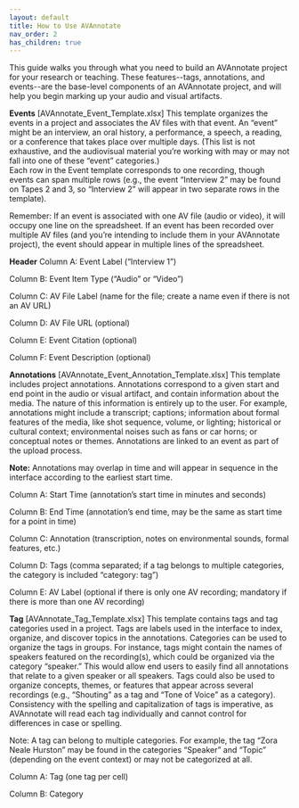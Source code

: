 ```yaml
---
layout: default
title: How to Use AVAnnotate
nav_order: 2
has_children: true
---
```


This guide walks you through what you need to build an AVAnnotate project for your research or teaching. These features--tags, annotations, and events--are the base-level components of an AVAnnotate project, and will help you begin marking up your audio and visual artifacts. 

**Events**
[AVAnnotate_Event_Template.xlsx]
This template organizes the events in a project and associates the AV files with that event. An “event” might be an interview, an oral history, a performance, a speech, a reading, or a conference that takes place over multiple days. (This list is not exhaustive, and the audiovisual material you’re working with may or may not fall into one of these “event” categories.)   
Each row in the Event template corresponds to one recording, though events can span multiple rows (e.g., the event “Interview 2” may be found on Tapes 2 and 3, so “Interview 2” will appear in two separate rows in the template). 

Remember: 
If an event is associated with one AV file (audio or video), it will occupy one line on the spreadsheet. 
If an event has been recorded over multiple AV files (and you’re intending to include them in your AVAnnotate project), the event should appear in multiple lines of the spreadsheet. 

**Header**
Column A: Event Label (“Interview 1”)

Column B: Event Item Type (“Audio” or “Video”) 

Column C: AV File Label (name for the file; create a name even if there is not an AV URL)

Column D: AV File URL (optional)

Column E: Event Citation (optional)

Column F: Event Description (optional) 



**Annotations**
[AVAnnotate_Event_Annotation_Template.xlsx]
This template includes project annotations. Annotations correspond to a given start and end point in the audio or visual artifact, and contain information about the media. The nature of this information is entirely up to the user. For example, annotations might include a transcript; captions; information about formal features of the media, like shot sequence, volume, or lighting; historical or cultural context; environmental noises such as fans or car horns; or conceptual notes or themes. 
Annotations are linked to an event as part of the upload process. 

**Note:** Annotations may overlap in time and will appear in sequence in the interface according to the earliest start time.

Column A: Start Time (annotation’s start time in minutes and seconds)

Column B: End Time (annotation’s end time, may be the same as start time for a point in time)

Column C: Annotation (transcription, notes on environmental sounds, formal features, etc.)

Column D: Tags (comma separated; if a tag belongs to multiple categories, the category is included “category: tag”)

Column E: AV Label (optional if there is only one AV recording; mandatory if there is more than one AV recording) 

**Tag** 
[AVAnnotate_Tag_Template.xlsx]
This template contains tags and tag categories used in a project. Tags are labels used in the interface to index, organize, and discover topics in the annotations. Categories can be used to organize the tags in groups. For instance, tags might contain the names of speakers featured on the recording(s), which could be organized via the category “speaker.” This would allow end users to easily find all annotations that relate to a given speaker or all speakers. 
Tags could also be used to organize concepts, themes, or features that appear across several recordings (e.g., “Shouting” as a tag and “Tone of Voice” as a category). Consistency with the spelling and capitalization of tags is imperative, as AVAnnotate will read each tag individually and cannot control for differences in case or spelling. 

Note: A tag can belong to multiple categories. For example, the tag “Zora Neale Hurston” may be found in the categories “Speaker” and “Topic” (depending on the event context) or may not be categorized at all. 

Column A: Tag (one tag per cell) 

Column B: Category 


